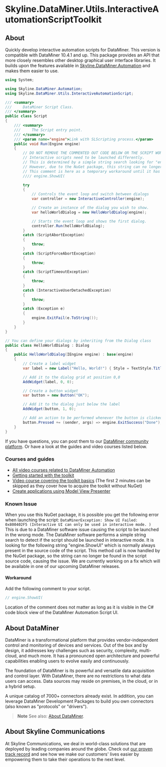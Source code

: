 Skyline.DataMiner.Utils.InteractiveAutomationScriptToolkit
===
## About
Quickly develop interactive automation scripts for DataMiner.
This version is compatible with DataMiner 10.4.1 and up.
This package provides an API that more closely resembles other desktop graphical user interface libraries.
It builds upon the features available in
[Skyline.DataMiner.Automation](https://docs.dataminer.services/develop/api/types/Skyline.DataMiner.Automation.html)
and makes them easier to use.

```csharp
using System;

using Skyline.DataMiner.Automation;
using Skyline.DataMiner.Utils.InteractiveAutomationScript;

/// <summary>
///     DataMiner Script Class.
/// </summary>
public class Script
{
	/// <summary>
	///     The Script entry point.
	/// </summary>
	/// <param name="engine">Link with SLScripting process.</param>
	public void Run(Engine engine)
	{
		// DO NOT REMOVE THE COMMENTED OUT CODE BELOW OR THE SCRIPT WONT RUN!
		// Interactive scripts need to be launched differently.
		// This is determined by a simple string search looking for "engine.ShowUI" in the source code.
		// However, due to the NuGet package, this string can no longer be detected.
		// This comment is here as a temporary workaround until it has been fixed.
		//// engine.ShowUI(

		try
		{
			// Controls the event loop and switch between dialogs
			var controller = new InteractiveController(engine);

			// Create an instance of the dialog you wish to show.
			var helloWorldDialog = new HelloWorldDialog(engine);

			// Starts the event loop and shows the first dialog.
			controller.Run(helloWorldDialog);
		}
		catch (ScriptAbortException)
		{
			throw;
		}
		catch (ScriptForceAbortException)
		{
			throw;
		}
		catch (ScriptTimeoutException)
		{
			throw;
		}
		catch (InteractiveUserDetachedException)
		{
			throw;
		}
		catch (Exception e)
		{
			engine.ExitFail(e.ToString());
		}
	}
}

// You can define your dialogs by inheriting from the Dialog class
public class HelloWorldDialog : Dialog
{
	public HelloWorldDialog(IEngine engine) : base(engine)
	{
		// Create a label widget
		var label = new Label("Hello, World!") { Style = TextStyle.Title };

		// Add it to the dialog grid at position 0,0
		AddWidget(label, 0, 0);

		// Create a button widget
		var button = new Button("OK");

		// Add it to the dialog just below the label
		AddWidget(button, 1, 0);

		// Add an action to be performed whenever the button is clicked
		button.Pressed += (sender, args) => engine.ExitSuccess("Done");
	}
}
```

If you have questions, you can post them to
our [DataMiner community platform](https://community.dataminer.services/questions/).
Or have a look at the guides and video courses listed below.

### Courses and guides

- [All video courses related to DataMiner Automation](https://community.dataminer.services/courses/dataminer-automation/)
- [Getting started with the toolkit](https://community.dataminer.services/documentation/getting-started-with-the-ias-toolkit/)
- [Video course covering the toolkit basics](https://community.dataminer.services/courses/dataminer-automation/lessons/interaction-automation-toolkit/)
  (The first 2 minutes can be skipped as they cover how to acquire the toolkit without NuGet)
- [Create applications using Model View Presenter](https://community.dataminer.services/courses/dataminer-automation/lessons/model-view-presenter/)

### Known Issue

When you use this NuGet package, it is possible you get the following error when launching the script:
`DataMinerException: Show UI Failed: 0x800402F5 (Interactive UI can only be used in interactive mode. )`
This is due to a DataMiner software issue causing the script to be launched in the wrong mode.
The DataMiner software performs a simple string search to detect if the script should be launched in interactive mode.
It is looking for the following string "engine.ShowUI" which is normally always present in the source code of the
script.
This method call is now handled by the NuGet package, so the string can no longer be found in the script source code,
causing the issue.
We are currently working on a fix which will be available in one of our upcoming DataMiner releases.

#### Workaround

Add the following comment to your script.

```csharp
// engine.ShowUI(
```

Location of the comment does not matter as long as it is visible in the C# code block view of the DataMiner Automation
Script UI.

## About DataMiner

DataMiner is a transformational platform that provides vendor-independent control and monitoring of devices and services. 
Out of the box and by design, it addresses key challenges such as security, complexity, multi-cloud, and much more. 
It has a pronounced open architecture and powerful capabilities enabling users to evolve easily and continuously.

The foundation of DataMiner is its powerful and versatile data acquisition and control layer. 
With DataMiner, there are no restrictions to what data users can access. 
Data sources may reside on premises, in the cloud, or in a hybrid setup.

A unique catalog of 7000+ connectors already exist. 
In addition, you can leverage DataMiner Development Packages to build you own connectors (also known as "protocols" or "drivers").

> **Note**
> See also: [About DataMiner](https://aka.dataminer.services/about-dataminer).

## About Skyline Communications

At Skyline Communications, we deal in world-class solutions that are deployed by leading companies around the globe. 
Check out [our proven track record](https://aka.dataminer.services/about-skyline) and see how we make our customers' lives easier by empowering them to take their operations to the next level.
